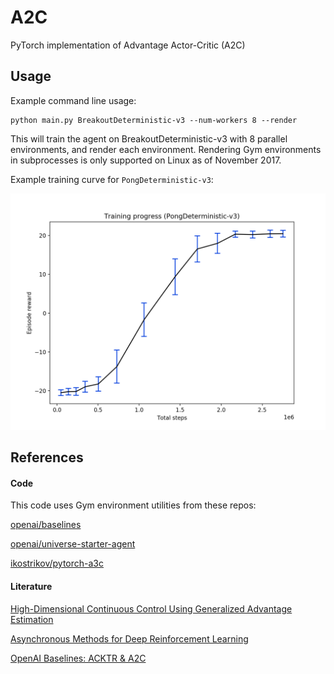# A2C
PyTorch implementation of Advantage Actor-Critic (A2C)

## Usage

Example command line usage:
````
python main.py BreakoutDeterministic-v3 --num-workers 8 --render
````
This will train the agent on BreakoutDeterministic-v3 with 8 parallel environments, and render each environment. Rendering Gym environments in subprocesses is only supported on Linux as of November 2017.

Example training curve for `PongDeterministic-v3`:

![Training curve](./ep_reward.png)

## References

#### Code

This code uses Gym environment utilities from these repos:

[openai/baselines](https://github.com/openai/baselines)

[openai/universe-starter-agent](https://github.com/openai/universe-starter-agent)

[ikostrikov/pytorch-a3c](https://github.com/ikostrikov/pytorch-a3c)

#### Literature

[High-Dimensional Continuous Control Using Generalized Advantage Estimation](https://arxiv.org/abs/1506.02438)

[Asynchronous Methods for Deep Reinforcement Learning](https://arxiv.org/abs/1602.01783)

[OpenAI Baselines: ACKTR & A2C](https://blog.openai.com/baselines-acktr-a2c/)
